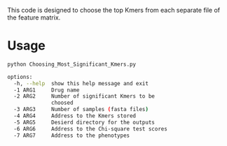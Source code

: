 This code is designed to choose the top Kmers from each separate file of the feature matrix. 

# Usage
```bash
python Choosing_Most_Significant_Kmers.py  

options:
  -h, --help  show this help message and exit
  -1 ARG1     Drug name
  -2 ARG2     Number of significant Kmers to be
              choosed
  -3 ARG3     Number of samples (fasta files)
  -4 ARG4     Address to the Kmers stored
  -5 ARG5     Desierd directory for the outputs
  -6 ARG6     Address to the Chi-square test scores
  -7 ARG7     Address to the phenotypes
```
